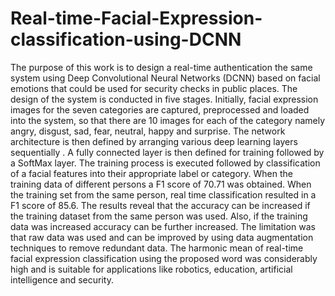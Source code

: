 # Real-time-Facial-Expression-classification-using-DCNN
The purpose of this work is to design a real-time authentication the same system using Deep Convolutional Neural Networks (DCNN) based on facial emotions that could be used for security checks in public places. The design of the system is conducted in five stages. Initially, facial expression images for the seven categories are captured, preprocessed and loaded into the system, so that there are 10 images for each of the category namely angry, disgust, sad, fear, neutral, happy and surprise. The network architecture is then defined by arranging various deep learning layers sequentially . A fully connected layer is then defined for training followed by a SoftMax layer. The training process is executed followed by classification of a facial features into their appropriate label or category. When the training data of different persons a F1 score of 70.71 was obtained. When the training set from the same person, real time classification resulted in a F1 score of 85.6. The results reveal that the accuracy can be increased if the training dataset from the same person was used. Also, if the training data was increased accuracy can be further increased. The limitation was that raw data was used and can be improved by using data augmentation techniques to remove redundant data. The harmonic mean of real-time facial expression classification using the proposed word was considerably high and is suitable for applications like robotics, education, artificial intelligence and security.
